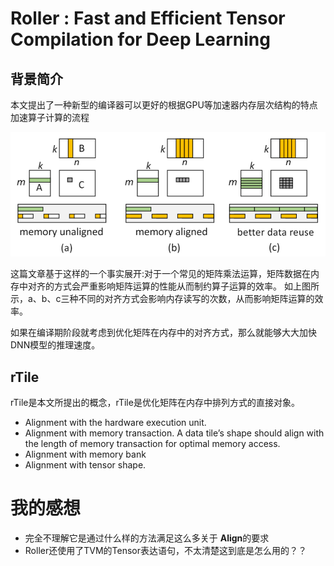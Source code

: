 #  Roller : Fast and Efficient Tensor Compilation for Deep Learning

##  背景简介
本文提出了一种新型的编译器可以更好的根据GPU等加速器内存层次结构的特点加速算子计算的流程

![](_img/roller1.png)

这篇文章基于这样的一个事实展开:对于一个常见的矩阵乘法运算，矩阵数据在内存中对齐的方式会严重影响矩阵运算的性能从而制约算子运算的效率。
如上图所示，a、b、c三种不同的对齐方式会影响内存读写的次数，从而影响矩阵运算的效率。

如果在编译期阶段就考虑到优化矩阵在内存中的对齐方式，那么就能够大大加快DNN模型的推理速度。

## rTile
rTile是本文所提出的概念，rTile是优化矩阵在内存中排列方式的直接对象。

+ Alignment with the hardware execution unit.
+ Alignment with memory transaction.
  A data tile’s shape should align with the length of memory transaction for optimal memory access.
+ Alignment with memory bank
+ Alignment with tensor shape.


# 我的感想
+ 完全不理解它是通过什么样的方法满足这么多关于 **Align**的要求
+ Roller还使用了TVM的Tensor表达语句，不太清楚这到底是怎么用的？？
